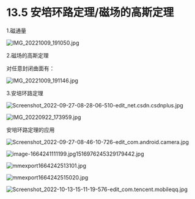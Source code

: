 # 13.5 安培环路定理/磁场的高斯定理

1.磁通量

![IMG_20221009_191050.jpg](13%205%20%E5%AE%89%E5%9F%B9%E7%8E%AF%E8%B7%AF%E5%AE%9A%E7%90%86%20%E7%A3%81%E5%9C%BA%E7%9A%84%E9%AB%98%E6%96%AF%E5%AE%9A%E7%90%86%20b71ea028cbfc421f94450f2dcf8ff526/IMG_20221009_191050.jpg)

2.磁场的高斯定理

对任意封闭曲面有：

![IMG_20221009_191146.jpg](13%205%20%E5%AE%89%E5%9F%B9%E7%8E%AF%E8%B7%AF%E5%AE%9A%E7%90%86%20%E7%A3%81%E5%9C%BA%E7%9A%84%E9%AB%98%E6%96%AF%E5%AE%9A%E7%90%86%20b71ea028cbfc421f94450f2dcf8ff526/IMG_20221009_191146.jpg)

3.安培环路定理

![Screenshot_2022-09-27-08-28-06-510-edit_net.csdn.csdnplus.jpg](13%205%20%E5%AE%89%E5%9F%B9%E7%8E%AF%E8%B7%AF%E5%AE%9A%E7%90%86%20%E7%A3%81%E5%9C%BA%E7%9A%84%E9%AB%98%E6%96%AF%E5%AE%9A%E7%90%86%20b71ea028cbfc421f94450f2dcf8ff526/Screenshot_2022-09-27-08-28-06-510-edit_net.csdn.csdnplus.jpg)

![IMG_20220922_173959.jpg](13%205%20%E5%AE%89%E5%9F%B9%E7%8E%AF%E8%B7%AF%E5%AE%9A%E7%90%86%20%E7%A3%81%E5%9C%BA%E7%9A%84%E9%AB%98%E6%96%AF%E5%AE%9A%E7%90%86%20b71ea028cbfc421f94450f2dcf8ff526/IMG_20220922_173959.jpg)

安培环路定理的应用

![Screenshot_2022-09-27-08-46-10-726-edit_com.android.camera.jpg](13%205%20%E5%AE%89%E5%9F%B9%E7%8E%AF%E8%B7%AF%E5%AE%9A%E7%90%86%20%E7%A3%81%E5%9C%BA%E7%9A%84%E9%AB%98%E6%96%AF%E5%AE%9A%E7%90%86%20b71ea028cbfc421f94450f2dcf8ff526/Screenshot_2022-09-27-08-46-10-726-edit_com.android.camera.jpg)

![image-1664241111199.jpg1516976245329179442.jpg](13%205%20%E5%AE%89%E5%9F%B9%E7%8E%AF%E8%B7%AF%E5%AE%9A%E7%90%86%20%E7%A3%81%E5%9C%BA%E7%9A%84%E9%AB%98%E6%96%AF%E5%AE%9A%E7%90%86%20b71ea028cbfc421f94450f2dcf8ff526/image-1664241111199.jpg1516976245329179442.jpg)

![mmexport1664242513101.jpg](13%205%20%E5%AE%89%E5%9F%B9%E7%8E%AF%E8%B7%AF%E5%AE%9A%E7%90%86%20%E7%A3%81%E5%9C%BA%E7%9A%84%E9%AB%98%E6%96%AF%E5%AE%9A%E7%90%86%20b71ea028cbfc421f94450f2dcf8ff526/mmexport1664242513101.jpg)

![mmexport1664242515020.jpg](13%205%20%E5%AE%89%E5%9F%B9%E7%8E%AF%E8%B7%AF%E5%AE%9A%E7%90%86%20%E7%A3%81%E5%9C%BA%E7%9A%84%E9%AB%98%E6%96%AF%E5%AE%9A%E7%90%86%20b71ea028cbfc421f94450f2dcf8ff526/mmexport1664242515020.jpg)

![Screenshot_2022-10-13-15-11-19-576-edit_com.tencent.mobileqq.jpg](13%205%20%E5%AE%89%E5%9F%B9%E7%8E%AF%E8%B7%AF%E5%AE%9A%E7%90%86%20%E7%A3%81%E5%9C%BA%E7%9A%84%E9%AB%98%E6%96%AF%E5%AE%9A%E7%90%86%20b71ea028cbfc421f94450f2dcf8ff526/Screenshot_2022-10-13-15-11-19-576-edit_com.tencent.mobileqq.jpg)